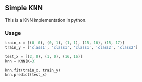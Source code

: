 ## Simple KNN
This is a KNN implementation in python.

### Usage

```py
train_x = [(0, 0), (0, 1), (1, 1), (15, 16), (15, 17)]
train_y = ['class1', 'class1', 'class1', 'class2', 'class2']

test_x = [(2, 0), (1, 0), (16, 16)]
knn = KNN(K=3)

knn.fit(train_x, train_y)
knn.predict(test_x)
```
